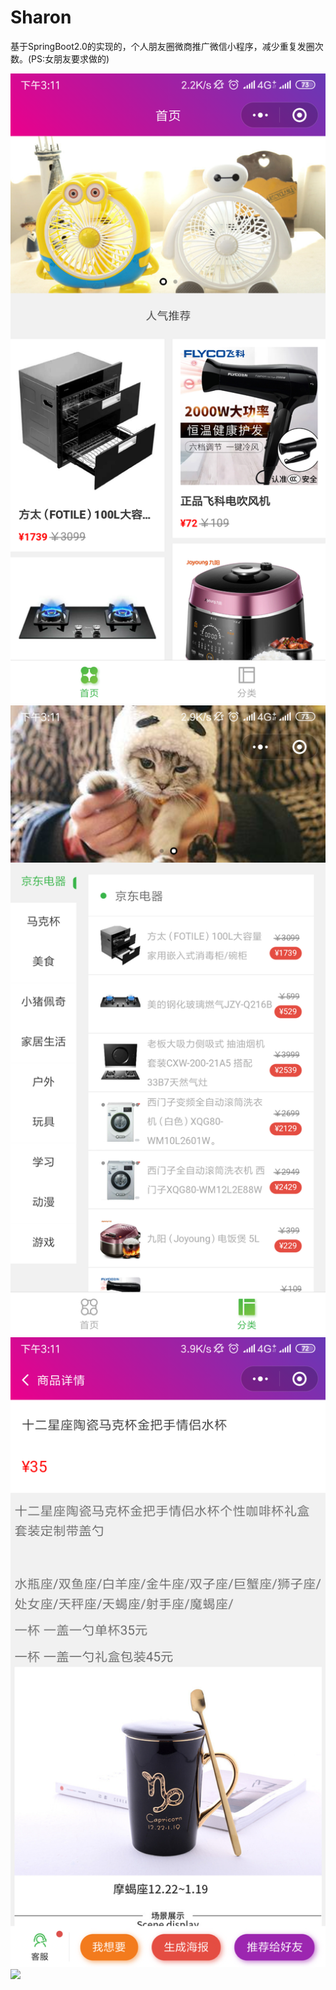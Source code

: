 # Sharon
基于SpringBoot2.0的实现的，个人朋友圈微商推广微信小程序，减少重复发圈次数。(PS:女朋友要求做的)

<img src="media/1.png"/>
<img src="media/2.png"/>
<img src="media/3.png"/>
<img src="media/4.png"/>
